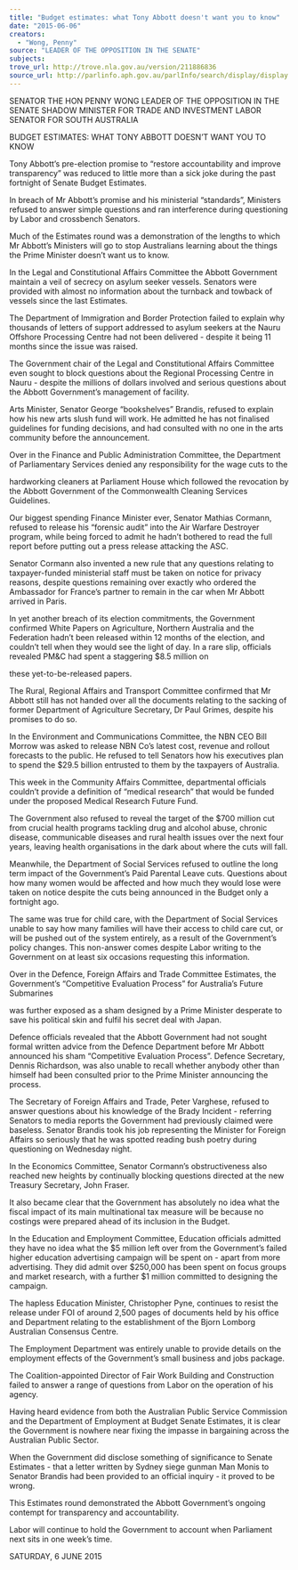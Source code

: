 ```yaml
---
title: "Budget estimates: what Tony Abbott doesn't want you to know"
date: "2015-06-06"
creators:
  - "Wong, Penny"
source: "LEADER OF THE OPPOSITION IN THE SENATE"
subjects:
trove_url: http://trove.nla.gov.au/version/211886836
source_url: http://parlinfo.aph.gov.au/parlInfo/search/display/display.w3p;query=Id%3A%22media/pressrel/3881781%22
---
```


 

 SENATOR THE HON PENNY WONG  LEADER OF THE OPPOSITION IN THE SENATE  SHADOW MINISTER FOR TRADE AND INVESTMENT  LABOR SENATOR FOR SOUTH AUSTRALIA 

 

 BUDGET ESTIMATES: WHAT TONY ABBOTT DOESN’T WANT YOU TO KNOW   

 Tony Abbott’s pre-election promise to “restore accountability and improve  transparency” was reduced to little more than a sick joke during the past fortnight of  Senate Budget Estimates.     

 In breach of Mr Abbott’s promise and his ministerial “standards”, Ministers refused to  answer simple questions and ran interference during questioning by Labor and  crossbench Senators.     

 Much of the Estimates round was a demonstration of the lengths to which Mr  Abbott’s Ministers will go to stop Australians learning about the things the Prime  Minister doesn’t want us to know.    

 In the Legal and Constitutional Affairs Committee the Abbott Government maintain a  veil of secrecy on asylum seeker vessels. Senators were provided with almost no  information about the turnback and towback of vessels since the last Estimates.    

 The Department of Immigration and Border Protection failed to explain why  thousands of letters of support addressed to asylum seekers at the Nauru Offshore  Processing Centre had not been delivered - despite it being 11 months since the  issue was raised.    

 The Government chair of the Legal and Constitutional Affairs Committee even  sought to block questions about the Regional Processing Centre in Nauru - despite  the millions of dollars involved and serious questions about the Abbott Government’s  management of facility.    

 Arts Minister, Senator George “bookshelves” Brandis, refused to explain how his  new arts slush fund will work. He admitted he has not finalised guidelines for funding  decisions, and had consulted with no one in the arts community before the  announcement.    

 Over in the Finance and Public Administration Committee, the Department of  Parliamentary Services denied any responsibility for the wage cuts to the 

 hardworking cleaners at Parliament House which followed the revocation by the  Abbott Government of the Commonwealth Cleaning Services Guidelines.     

 Our biggest spending Finance Minister ever, Senator Mathias Cormann, refused to  release his “forensic audit” into the Air Warfare Destroyer program, while being  forced to admit he hadn’t bothered to read the full report before putting out a press  release attacking the ASC.     

 Senator Cormann also invented a new rule that any questions relating to taxpayer-funded ministerial staff must be taken on notice for privacy reasons, despite  questions remaining over exactly who ordered the Ambassador for France’s partner  to remain in the car when Mr Abbott arrived in Paris.  

 

 In yet another breach of its election commitments, the Government confirmed White  Papers on Agriculture, Northern Australia and the Federation hadn’t been released  within 12 months of the election, and couldn’t tell when they would see the light of  day.  In a rare slip, officials revealed PM&C had spent a staggering $8.5 million on 

 these yet-to-be-released papers.    

 The Rural, Regional Affairs and Transport Committee confirmed that Mr Abbott still  has not handed over all the documents relating to the sacking of former Department  of Agriculture Secretary, Dr Paul Grimes, despite his promises to do so.    

 In the Environment and Communications Committee, the NBN CEO Bill Morrow was  asked to release NBN Co’s latest cost, revenue and rollout forecasts to the public.  He refused to tell Senators how his executives plan to spend the $29.5 billion  entrusted to them by the taxpayers of Australia.     

 This week in the Community Affairs Committee, departmental officials couldn’t  provide a definition of “medical research” that would be funded under the proposed  Medical Research Future Fund.   

 The Government also refused to reveal the target of the $700 million cut from crucial  health programs tackling drug and alcohol abuse, chronic disease, communicable  diseases and rural health issues over the next four years, leaving health  organisations in the dark about where the cuts will fall.    

 Meanwhile, the Department of Social Services refused to outline the long term  impact of the Government’s Paid Parental Leave cuts. Questions about how many  women would be affected and how much they would lose were taken on notice  despite the cuts being announced in the Budget only a fortnight ago.     

 The same was true for child care, with the Department of Social Services unable to  say how many families will have their access to child care cut, or will be pushed out  of the system entirely, as a result of the Government’s policy changes. This non-answer comes despite Labor writing to the Government on at least six occasions  requesting this information.            

 Over in the Defence, Foreign Affairs and Trade Committee Estimates, the  Government’s “Competitive Evaluation Process” for Australia’s Future Submarines 

 was further exposed as a sham designed by a Prime Minister desperate to save his  political skin and fulfil his secret deal with Japan.     

 Defence officials revealed that the Abbott Government had not sought formal written  advice from the Defence Department before Mr Abbott announced his sham  “Competitive Evaluation Process”. Defence Secretary, Dennis Richardson, was also  unable to recall whether anybody other than himself had been consulted prior to the  Prime Minister announcing the process.    

 The Secretary of Foreign Affairs and Trade, Peter Varghese, refused to answer  questions about his knowledge of the Brady Incident - referring Senators to media  reports the Government had previously claimed were baseless. Senator Brandis took  his job representing the Minister for Foreign Affairs so seriously that he was spotted  reading bush poetry during questioning on Wednesday night.    

 In the Economics Committee, Senator Cormann’s obstructiveness also reached new  heights by continually blocking questions directed at the new Treasury Secretary,  John Fraser.     

 It also became clear that the Government has absolutely no idea what the fiscal  impact of its main multinational tax measure will be because no costings were  prepared ahead of its inclusion in the Budget.     

 In the Education and Employment Committee, Education officials admitted they have  no idea what the $5 million left over from the Government’s failed higher education  advertising campaign will be spent on - apart from more advertising. They did admit  over $250,000 has been spent on focus groups and market research, with a further  $1 million committed to designing the campaign.    

 The hapless Education Minister, Christopher Pyne, continues to resist the release  under FOI of around 2,500 pages of documents held by his office and Department  relating to the establishment of the Bjorn Lomborg Australian Consensus Centre.  

 

 The Employment Department was entirely unable to provide details on the  employment effects of the Government’s small business and jobs package.    

 The Coalition-appointed Director of Fair Work Building and Construction failed to  answer a range of questions from Labor on the operation of his agency.    

 Having heard evidence from both the Australian Public Service Commission and the  Department of Employment at Budget Senate Estimates, it is clear the Government  is nowhere near fixing the impasse in bargaining across the Australian Public Sector.   

 When the Government did disclose something of significance to Senate Estimates -  that a letter written by Sydney siege gunman Man Monis to Senator Brandis had  been provided to an official inquiry - it proved to be wrong.     

 This Estimates round demonstrated the Abbott Government’s ongoing contempt for  transparency and accountability.    

 Labor will continue to hold the Government to account when Parliament next sits in  one week’s time.     

 SATURDAY, 6 JUNE 2015   

